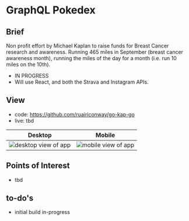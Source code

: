# GraphQL Pokedex

## Brief
Non profit effort by Michael Kaplan to raise funds for Breast Cancer research and awareness. Running 465 miles in September (breast cancer awareness month), running the miles of the day for a month (i.e. run 10 miles on the 10th).
- IN PROGRESS
- Will use React, and both the Strava and Instagram APIs.

## View
- code: https://github.com/ruairiconway/go-kap-go
- live: tbd

| Desktop | Mobile |
|---------|--------|
| ![desktop view of app](tbd) | ![mobile view of app](tbd) |

## Points of Interest
- tbd

## to-do's
- initial build in-progress